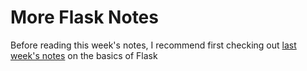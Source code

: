 # More Flask Notes
Before reading this week's notes, I recommend first checking out [last week's notes](https://github.com/CS196Illinois/lecture-notes-sp19/blob/master/flask.md) on the basics of Flask
